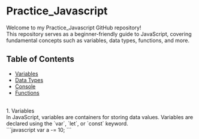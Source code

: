 # Practice_Javascript

Welcome to my Practice_Javascript GitHub repository! <br>
This repository serves as a beginner-friendly guide to JavaScript, covering fundamental concepts such as variables, data types, functions, and more.

## Table of Contents

- [Variables](#variables)
- [Data Types](#data-types)
- [Console](#console)
- [Functions](#functions)

<br>
1. Variables<br>
In JavaScript, variables are containers for storing data values. Variables are declared using the `var`, `let`, or `const` keyword.<br>
```javascript
var a -= 10;
```

